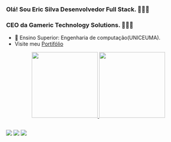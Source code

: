 ### Olá! Sou Eric Silva Desenvolvedor Full Stack. 👩🏽‍💻
### CEO da Gameric Technology Solutions. 🧑🏽‍💼

- 🔭 Ensino Superior: Engenharia de computação(UNICEUMA).
- Visite meu <a href="https://www.linkedin.com/in/eric-silva-75199a210/" target="_blank">Portifólio</a>
<div align="center">
  <a href="https://github.com/dev-gameric">
  <img height="180em" src="https://github-readme-stats.vercel.app/api?username=dev-gameric&show_icons=true&theme=merko&include_all_commits=true&count_private=true"/>
  <img height="180em" src="https://github-readme-stats.vercel.app/api/top-langs/?username=dev-gameric&layout=compact&langs_count=7&theme=merko"/>
</div>

  ##
 
<div> 
  <a href="https://www.linkedin.com/in/eric-silva-75199a210/" target="_blank"><img src="https://img.shields.io/badge/-LinkedIn-%230077B5?style=for-the-badge&logo=linkedin&logoColor=white"></a> 
 <a href = "mailto:eric.silva.de.souza.93.com@gmail.com"><img src="https://img.shields.io/badge/-Gmail-%23333?style=for-the-badge&logo=gmail&logoColor=white"></a>
 <a href="https://discord.gg/ZgqzrVFFV2" target="_blank"><img src="https://img.shields.io/badge/Discord-7289DA?style=for-the-badge&logo=discord&logoColor=white"></a> 
  
 
</div>
